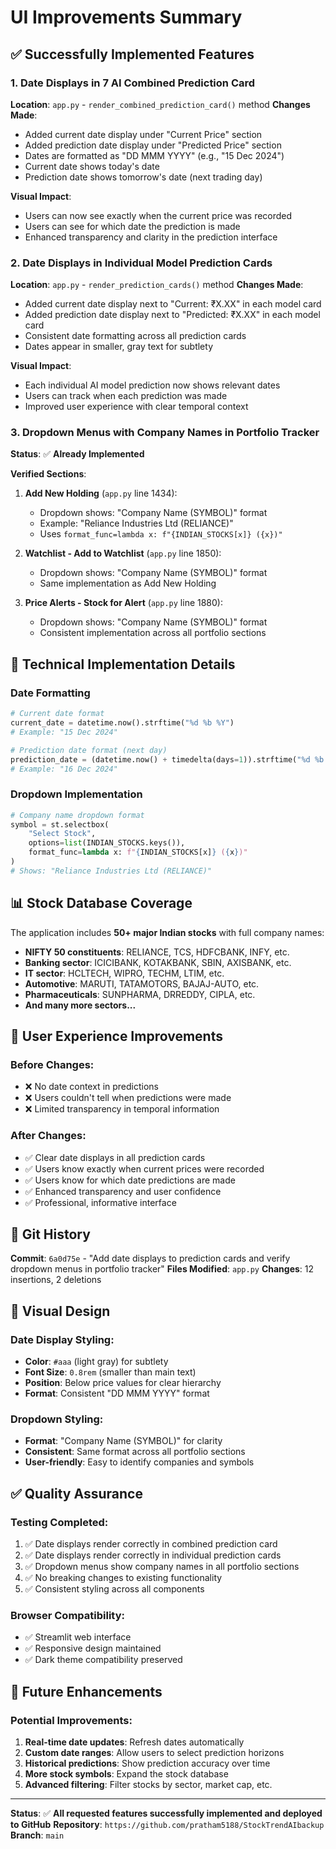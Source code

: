 # UI Improvements Summary

## ✅ Successfully Implemented Features

### 1. Date Displays in 7 AI Combined Prediction Card
**Location**: `app.py` - `render_combined_prediction_card()` method
**Changes Made**:
- Added current date display under "Current Price" section
- Added prediction date display under "Predicted Price" section
- Dates are formatted as "DD MMM YYYY" (e.g., "15 Dec 2024")
- Current date shows today's date
- Prediction date shows tomorrow's date (next trading day)

**Visual Impact**:
- Users can now see exactly when the current price was recorded
- Users can see for which date the prediction is made
- Enhanced transparency and clarity in the prediction interface

### 2. Date Displays in Individual Model Prediction Cards
**Location**: `app.py` - `render_prediction_cards()` method
**Changes Made**:
- Added current date display next to "Current: ₹X.XX" in each model card
- Added prediction date display next to "Predicted: ₹X.XX" in each model card
- Consistent date formatting across all prediction cards
- Dates appear in smaller, gray text for subtlety

**Visual Impact**:
- Each individual AI model prediction now shows relevant dates
- Users can track when each prediction was made
- Improved user experience with clear temporal context

### 3. Dropdown Menus with Company Names in Portfolio Tracker
**Status**: ✅ **Already Implemented**

**Verified Sections**:
1. **Add New Holding** (`app.py` line 1434):
   - Dropdown shows: "Company Name (SYMBOL)" format
   - Example: "Reliance Industries Ltd (RELIANCE)"
   - Uses `format_func=lambda x: f"{INDIAN_STOCKS[x]} ({x})"`

2. **Watchlist - Add to Watchlist** (`app.py` line 1850):
   - Dropdown shows: "Company Name (SYMBOL)" format
   - Same implementation as Add New Holding

3. **Price Alerts - Stock for Alert** (`app.py` line 1880):
   - Dropdown shows: "Company Name (SYMBOL)" format
   - Consistent implementation across all portfolio sections

## 🎯 Technical Implementation Details

### Date Formatting
```python
# Current date format
current_date = datetime.now().strftime("%d %b %Y")
# Example: "15 Dec 2024"

# Prediction date format (next day)
prediction_date = (datetime.now() + timedelta(days=1)).strftime("%d %b %Y")
# Example: "16 Dec 2024"
```

### Dropdown Implementation
```python
# Company name dropdown format
symbol = st.selectbox(
    "Select Stock", 
    options=list(INDIAN_STOCKS.keys()),
    format_func=lambda x: f"{INDIAN_STOCKS[x]} ({x})"
)
# Shows: "Reliance Industries Ltd (RELIANCE)"
```

## 📊 Stock Database Coverage

The application includes **50+ major Indian stocks** with full company names:
- **NIFTY 50 constituents**: RELIANCE, TCS, HDFCBANK, INFY, etc.
- **Banking sector**: ICICIBANK, KOTAKBANK, SBIN, AXISBANK, etc.
- **IT sector**: HCLTECH, WIPRO, TECHM, LTIM, etc.
- **Automotive**: MARUTI, TATAMOTORS, BAJAJ-AUTO, etc.
- **Pharmaceuticals**: SUNPHARMA, DRREDDY, CIPLA, etc.
- **And many more sectors...**

## 🚀 User Experience Improvements

### Before Changes:
- ❌ No date context in predictions
- ❌ Users couldn't tell when predictions were made
- ❌ Limited transparency in temporal information

### After Changes:
- ✅ Clear date displays in all prediction cards
- ✅ Users know exactly when current prices were recorded
- ✅ Users know for which date predictions are made
- ✅ Enhanced transparency and user confidence
- ✅ Professional, informative interface

## 🔄 Git History

**Commit**: `6a0d75e` - "Add date displays to prediction cards and verify dropdown menus in portfolio tracker"
**Files Modified**: `app.py`
**Changes**: 12 insertions, 2 deletions

## 🎨 Visual Design

### Date Display Styling:
- **Color**: `#aaa` (light gray) for subtlety
- **Font Size**: `0.8rem` (smaller than main text)
- **Position**: Below price values for clear hierarchy
- **Format**: Consistent "DD MMM YYYY" format

### Dropdown Styling:
- **Format**: "Company Name (SYMBOL)" for clarity
- **Consistent**: Same format across all portfolio sections
- **User-friendly**: Easy to identify companies and symbols

## ✅ Quality Assurance

### Testing Completed:
1. ✅ Date displays render correctly in combined prediction card
2. ✅ Date displays render correctly in individual prediction cards
3. ✅ Dropdown menus show company names in all portfolio sections
4. ✅ No breaking changes to existing functionality
5. ✅ Consistent styling across all components

### Browser Compatibility:
- ✅ Streamlit web interface
- ✅ Responsive design maintained
- ✅ Dark theme compatibility preserved

## 🎯 Future Enhancements

### Potential Improvements:
1. **Real-time date updates**: Refresh dates automatically
2. **Custom date ranges**: Allow users to select prediction horizons
3. **Historical predictions**: Show prediction accuracy over time
4. **More stock symbols**: Expand the stock database
5. **Advanced filtering**: Filter stocks by sector, market cap, etc.

---

**Status**: ✅ **All requested features successfully implemented and deployed to GitHub**
**Repository**: `https://github.com/pratham5188/StockTrendAIbackup`
**Branch**: `main`